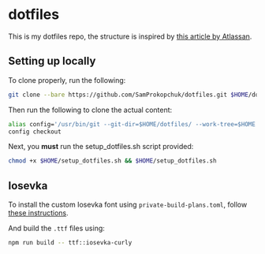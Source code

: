 # dotfiles

This is my dotfiles repo, the structure is inspired by [this article by Atlassan](https://www.atlassian.com/git/tutorials/dotfiles).

## Setting up locally

To clone properly, run the following:

```bash
git clone --bare https://github.com/SamProkopchuk/dotfiles.git $HOME/dotfiles
```

Then run the following to clone the actual content:

```bash
alias config='/usr/bin/git --git-dir=$HOME/dotfiles/ --work-tree=$HOME'
config checkout
```

Next, you __must__ run the setup_dotfiles.sh script provided:

```bash
chmod +x $HOME/setup_dotfiles.sh && $HOME/setup_dotfiles.sh
```

## Iosevka

To install the custom Iosevka font using `private-build-plans.toml`, follow [these instructions](https://github.com/be5invis/Iosevka/blob/master/doc/custom-build.md).

And build the `.ttf` files using:

```bash
npm run build -- ttf::iosevka-curly
```
